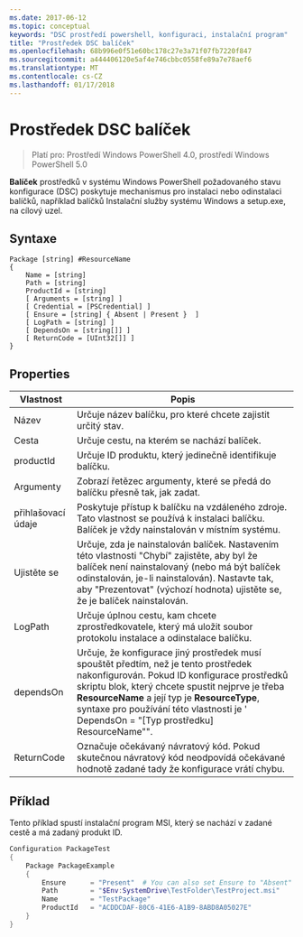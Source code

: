 ```yaml
---
ms.date: 2017-06-12
ms.topic: conceptual
keywords: "DSC prostředí powershell, konfiguraci, instalační program"
title: "Prostředek DSC balíček"
ms.openlocfilehash: 68b996e0f51e60bc178c27e3a71f07fb7220f847
ms.sourcegitcommit: a444406120e5af4e746cbbc0558fe89a7e78aef6
ms.translationtype: MT
ms.contentlocale: cs-CZ
ms.lasthandoff: 01/17/2018
---
```

# <a name="dsc-package-resource"></a>Prostředek DSC balíček

> Platí pro: Prostředí Windows PowerShell 4.0, prostředí Windows PowerShell 5.0

**Balíček** prostředků v systému Windows PowerShell požadovaného stavu konfigurace (DSC) poskytuje mechanismus pro instalaci nebo odinstalaci balíčků, například balíčků Instalační služby systému Windows a setup.exe, na cílový uzel.

## <a name="syntax"></a>Syntaxe

```
Package [string] #ResourceName
{
    Name = [string]
    Path = [string]
    ProductId = [string]
    [ Arguments = [string] ]
    [ Credential = [PSCredential] ]
    [ Ensure = [string] { Absent | Present }  ]
    [ LogPath = [string] ]
    [ DependsOn = [string[]] ]
    [ ReturnCode = [UInt32[]] ]
}
```

## <a name="properties"></a>Properties
|  Vlastnost  |  Popis   | 
|---|---| 
| Název| Určuje název balíčku, pro které chcete zajistit určitý stav.| 
| Cesta| Určuje cestu, na kterém se nachází balíček.| 
| productId| Určuje ID produktu, který jedinečně identifikuje balíčku.| 
| Argumenty| Zobrazí řetězec argumenty, které se předá do balíčku přesně tak, jak zadat.| 
| přihlašovací údaje| Poskytuje přístup k balíčku na vzdáleného zdroje. Tato vlastnost se používá k instalaci balíčku. Balíček je vždy nainstalován v místním systému.| 
| Ujistěte se| Určuje, zda je nainstalován balíček. Nastavením této vlastnosti "Chybí" zajistěte, aby byl že balíček není nainstalovaný (nebo má být balíček odinstalován, je-li nainstalován). Nastavte tak, aby "Prezentovat" (výchozí hodnota) ujistěte se, že je balíček nainstalován.| 
| LogPath| Určuje úplnou cestu, kam chcete zprostředkovatele, který má uložit soubor protokolu instalace a odinstalace balíčku.| 
| dependsOn | Určuje, že konfigurace jiný prostředek musí spouštět předtím, než je tento prostředek nakonfigurován. Pokud ID konfigurace prostředků skriptu blok, který chcete spustit nejprve je třeba **ResourceName** a její typ je **ResourceType**, syntaxe pro používání této vlastnosti je ' DependsOn = "[Typ prostředku] ResourceName"".| 
| ReturnCode| Označuje očekávaný návratový kód. Pokud skutečnou návratový kód neodpovídá očekávané hodnotě zadané tady že konfigurace vrátí chybu.| 

## <a name="example"></a>Příklad

Tento příklad spustí instalační program MSI, který se nachází v zadané cestě a má zadaný produkt ID.

```powershell
Configuration PackageTest
{
    Package PackageExample
    {
        Ensure      = "Present"  # You can also set Ensure to "Absent"
        Path        = "$Env:SystemDrive\TestFolder\TestProject.msi"
        Name        = "TestPackage"
        ProductId   = "ACDDCDAF-80C6-41E6-A1B9-8ABD8A05027E"
    } 
}
```

